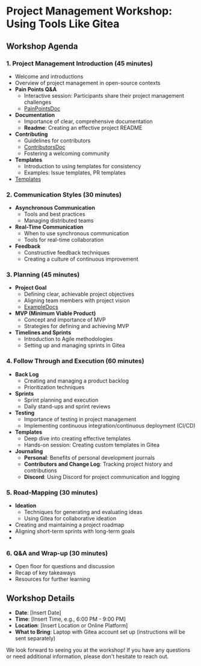 # Project Management Workshop: Using Tools Like Gitea

## Workshop Agenda

### 1. Project Management Introduction (45 minutes)
- Welcome and introductions
- Overview of project management in open-source contexts
- **Pain Points Q&A**
  - Interactive session: Participants share their project management challenges
  - [PainPointsDoc](/HandOuts/pain-points.md)
- **Documentation**
  - Importance of clear, comprehensive documentation
  - **Readme**: Creating an effective project README
- **Contributing**
  - Guidelines for contributors
  - [ContributorsDoc](/ExampleProjectDocs/accretion-linux-contributing.md)
  - Fostering a welcoming community
- **Templates**
  - Introduction to using templates for consistency
  - Examples: Issue templates, PR templates
- [Templates](/ExampleProjectDocs/accretion-linux-issue-templates.md)
### 2. Communication Styles (30 minutes)
- **Asynchronous Communication**
  - Tools and best practices
  - Managing distributed teams
- **Real-Time Communication**
  - When to use synchronous communication
  - Tools for real-time collaboration
- **Feedback**
  - Constructive feedback techniques
  - Creating a culture of continuous improvement

### 3. Planning (45 minutes)
- **Project Goal**
  - Defining clear, achievable project objectives
  - Aligning team members with project vision
  - [ExampleDocs](/ExampleProjectDocs/)
- **MVP (Minimum Viable Product)**
  - Concept and importance of MVP
  - Strategies for defining and achieving MVP
- **Timelines and Sprints**
  - Introduction to Agile methodologies
  - Setting up and managing sprints in Gitea

### 4. Follow Through and Execution (60 minutes)
- **Back Log**
  - Creating and managing a product backlog
  - Prioritization techniques
- **Sprints**
  - Sprint planning and execution
  - Daily stand-ups and sprint reviews
- **Testing**
  - Importance of testing in project management
  - Implementing continuous integration/continuous deployment (CI/CD)
- **Templates**
  - Deep dive into creating effective templates
  - Hands-on session: Creating custom templates in Gitea
- **Journaling**
  - **Personal**: Benefits of personal development journals
  - **Contributors and Change Log**: Tracking project history and contributions
  - **Discord**: Using Discord for project communication and logging

### 5. Road-Mapping (30 minutes)
- **Ideation**
  - Techniques for generating and evaluating ideas
  - Using Gitea for collaborative ideation
- Creating and maintaining a project roadmap
- Aligning short-term sprints with long-term goals
- 

### 6. Q&A and Wrap-up (30 minutes)
- Open floor for questions and discussion
- Recap of key takeaways
- Resources for further learning

## Workshop Details

- **Date**: [Insert Date]
- **Time**: [Insert Time, e.g., 6:00 PM - 9:00 PM]
- **Location**: [Insert Location or Online Platform]
- **What to Bring**: Laptop with Gitea account set up (instructions will be sent separately)

We look forward to seeing you at the workshop! If you have any questions or need additional information, please don't hesitate to reach out.

